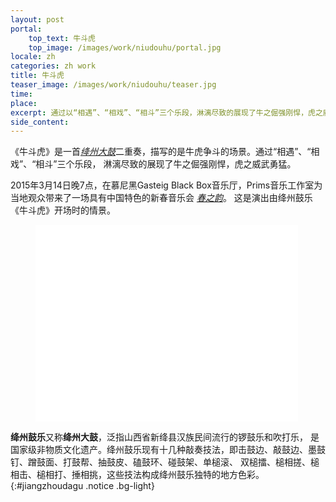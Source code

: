 ```yaml
---
layout: post
portal:
    top_text: 牛斗虎
    top_image: /images/work/niudouhu/portal.jpg
locale: zh
categories: zh work
title: 牛斗虎
teaser_image: /images/work/niudouhu/teaser.jpg
time:
place:
excerpt: 通过以“相遇”、“相戏”、“相斗”三个乐段，淋漓尽致的展现了牛之倔强刚悍，虎之威武勇猛。
side_content:
---
```


《牛斗虎》是一首[*绛州大鼓*](#jiangzhoudagu)二重奏，描写的是牛虎争斗的场景。通过“相遇”、“相戏”、“相斗”三个乐段，
淋漓尽致的展现了牛之倔强刚悍，虎之威武勇猛。

2015年3月14日晚7点，在慕尼黑Gasteig Black Box音乐厅，Prims音乐工作室为当地观众带来了一场具有中国特色的新春音乐会
[*春之韵*](/zh/event/003-melody-of-spring/)。
这是演出由绛州鼓乐《牛斗虎》开场时的情景。

<figure class="video-container">
    <iframe width="420" height="315" src="//www.youtube.com/embed/q9Rpss_C0sk" frameborder="0" allowfullscreen></iframe>
</figure>

<i class="icon-note icon-inline"></i><b>绛州鼓乐</b>又称<b>绛州大鼓</b>，泛指山西省新绛县汉族民间流行的锣鼓乐和吹打乐，
是国家级非物质文化遗产。绛州鼓乐现有十几种敲奏技法，即击鼓边、敲鼓边、墨鼓钉、蹭鼓面、打鼓帮、抽鼓皮、磕鼓环、碰鼓架、单槌滚、
双槌擂、槌相搓、槌相击、槌相打、捶相挑，这些技法构成绛州鼓乐独特的地方色彩。
{:#jiangzhoudagu .notice .bg-light}
